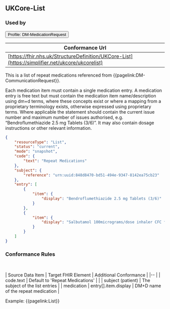 ## UKCore-List

### Used by

<button onClick="redirect('dm-communicationrequest')">Profile: DM-MedicationRequest</button>

| Conformance Url |
|--
| [https://fhir.nhs.uk/StructureDefinition/UKCore-List](https://simplifier.net/ukcore/ukcorelist) | 

This is a list of repeat medications referenced from {{pagelink:DM-CommunicationRequest}}.

Each medication item must contain a single medication entry. A medication entry is free text but must contain the medication item name/description using dm+d terms, where these concepts exist or where a mapping from a proprietary terminology exists, otherwise expressed using proprietary terms. Where applicable the statement should contain the current issue number and maximum number of issues authorised, e.g. “Bendroflumethiazide 2.5 mg Tablets (3/6)”. It may also contain dosage instructions or other relevant information.

```json
{
    "resourceType": "List",
    "status": "current",
    "mode": "snapshot",
    "code": {
        "text": "Repeat Medications"
    },
    "subject": {
        "reference": "urn:uuid:848d8470-bd51-494e-9347-8142ea75cb23"
    },
    "entry": [
        {
            "item": {
                "display": "Bendroflumethiazide 2.5 mg Tablets (3/6)"
            }
        },
        {
            "item": {
                "display": "Salbutamol 100micrograms/dose inhaler CFC free 200 dose (2/6)"
            }
        }
    ]
}
```

### Conformance Rules

<br>

| Source Data Item | Target FHIR Element | Additional Conformance |
|--
| | code.text | Default to 'Repeat Medications'  |
|  | subject (patient) | The subject of the list entries | 
| medication | entry[].item.display | DM+D name of the repeat medication |

Example: {{pagelink:List}}
